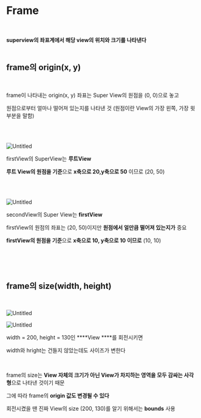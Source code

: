 # Frame

<br>

**superview의 좌표계에서 해당 view의 위치와 크기를 나타낸다**
<br><br>

## frame의 origin(x, y)

<br>

frame이 나타내는 origin(x, y) 좌표는 Super View의 원점을 (0, 0)으로 놓고

원점으로부터 얼마나 떨어져 있는지를 나타낸 것 (원점이란 View의 가장 왼쪽, 가장 윗 부분을 말함)

<br><br>

![Untitled](https://img1.daumcdn.net/thumb/R1280x0/?scode=mtistory2&fname=https%3A%2F%2Fblog.kakaocdn.net%2Fdn%2FPPd9G%2FbtqL2PkesNl%2F46dwzhgECMK18mM8G2CCKK%2Fimg.png)

firstView의 SuperView는 **루트View**

**루트 View의 원점을 기준**으로 **x축으로 20,y축으로 50** 이므로 (20, 50)

<br><br>

![Untitled](https://img1.daumcdn.net/thumb/R1280x0/?scode=mtistory2&fname=https%3A%2F%2Fblog.kakaocdn.net%2Fdn%2FbrWnxX%2FbtqLZKxdAgw%2FS08euXvkx7nPHCUAag5Kdk%2Fimg.png)

secondView의 Super View는 **firstView**

firstView의 원점의 좌표는 (20, 50)이지만 **원점에서 얼만큼 떨어져 있는지가** 중요

**firstView의 원점을 기준**으로 **x축으로 10, y축으로 10 이므로** (10, 10)

<br><br><br>

## frame의 size(width, height)

<br>

![Untitled](https://img1.daumcdn.net/thumb/R1280x0/?scode=mtistory2&fname=https%3A%2F%2Fblog.kakaocdn.net%2Fdn%2FblGhmq%2FbtqLTyLWYgT%2FkTzbqxNij5BkGmnHNNF0x1%2Fimg.png)

![Untitled](https://img1.daumcdn.net/thumb/R1280x0/?scode=mtistory2&fname=https%3A%2F%2Fblog.kakaocdn.net%2Fdn%2FcG2Tof%2FbtqLRU2vVaV%2Funr8fQGs3Ts7vW6TYqRf81%2Fimg.png)


width = 200, height = 130인 ****View ****를 회전시키면

width와 hright는 건들지 않았는데도 사이즈가 변한다

<br>

frame의 size는 **View 자체의 크기가 아닌 View가 차지하는 영역을 모두 감싸는 사각형**으로 나타낸 것이기 때문

그에 따라 frame의 **origin 값도 변경될 수 있다**

회전시켰을 땐 진짜 View의 size (200, 130)를 알기 위해서는 **bounds** 사용
